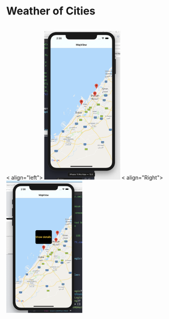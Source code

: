 # Weather of Cities 
<br>
< align="left">
	<img src="s1.png" width="40%" alt="Weather View"/>
	< align="Right">
	<img src="s2.png" width="40%" alt="Weather View"/>

<br>
